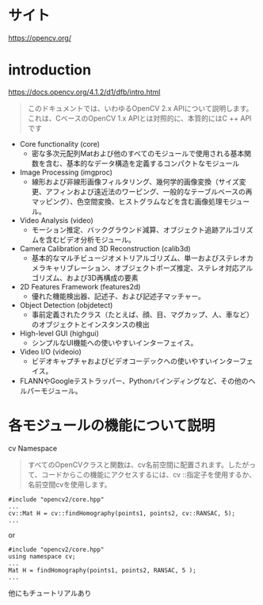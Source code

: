 # サイト

https://opencv.org/

# introduction

https://docs.opencv.org/4.1.2/d1/dfb/intro.html

>このドキュメントでは、いわゆるOpenCV 2.x APIについて説明します。これは、CベースのOpenCV 1.x APIとは対照的に、本質的にはC ++ APIです

- Core functionality (core)
  - 密な多次元配列Matおよび他のすべてのモジュールで使用される基本関数を含む、基本的なデータ構造を定義するコンパクトなモジュール
- Image Processing (imgproc) 
  - 線形および非線形画像フィルタリング、幾何学的画像変換（サイズ変更、アフィンおよび遠近法のワーピング、一般的なテーブルベースの再マッピング）、色空間変換、ヒストグラムなどを含む画像処理モジュール。
- Video Analysis (video) 
  - モーション推定、バックグラウンド減算、オブジェクト追跡アルゴリズムを含むビデオ分析モジュール。
- Camera Calibration and 3D Reconstruction (calib3d)
  - 基本的なマルチビュージオメトリアルゴリズム、単一およびステレオカメラキャリブレーション、オブジェクトポーズ推定、ステレオ対応アルゴリズム、および3D再構成の要素
- 2D Features Framework (features2d) 
  - 優れた機能検出器、記述子、および記述子マッチャー。
- Object Detection (objdetect)
  - 事前定義されたクラス（たとえば、顔、目、マグカップ、人、車など）のオブジェクトとインスタンスの検出
- High-level GUI (highgui)
  - シンプルなUI機能への使いやすいインターフェイス。
- Video I/O (videoio)
  - ビデオキャプチャおよびビデオコーデックへの使いやすいインターフェイス。
- FLANNやGoogleテストラッパー、Pythonバインディングなど、その他のヘルパーモジュール。

# 各モジュールの機能について説明

cv Namespace

>すべてのOpenCVクラスと関数は、cv名前空間に配置されます。したがって、コードからこの機能にアクセスするには、cv ::指定子を使用するか、名前空間cvを使用します。

```
#include "opencv2/core.hpp"
...
cv::Mat H = cv::findHomography(points1, points2, cv::RANSAC, 5);
...
```

or

```
#include "opencv2/core.hpp"
using namespace cv;
...
Mat H = findHomography(points1, points2, RANSAC, 5 );
...
```

他にもチュートリアルあり
